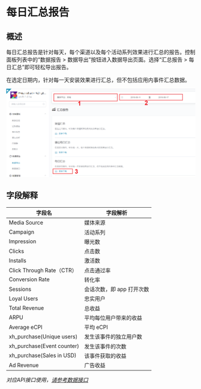 # 每日汇总报告

## 概述

每日汇总报告是针对每天，每个渠道以及每个活动系列效果进行汇总的报告。控制面板列表中的“数据报告 > 数据导出”按钮进入数据导出页面。选择“汇总报告 > 每日汇总”即可轻松导出报告。

在选定日期内，针对每一天安装效果进行汇总，但不包括应用内事件汇总数据。

![Daily_Reporting](Daily_Reporting.png)



## 字段解释

| 字段名                     | 字段解析                  |
| -------------------------- | ------------------------- |
| Media Source               | 媒体来源                  |
| Campaign                   | 活动系列                  |
| Impression                 | 曝光数                    |
| Clicks                     | 点击数                    |
| Installs                   | 激活数                    |
| Click Through Rate（CTR）  | 点击通过率                |
| Conversion Rate            | 转化率                    |
| Sessions                   | 会话次数，即 app 打开次数 |
| Loyal Users                | 忠实用户                  |
| Total Revenue              | 总收益                    |
| ARPU                       | 平均每位用户带来的收益    |
| Average eCPI               | 平均 eCPI                 |
| xh_purchase(Unique users)  | 发生该事件的独立用户数    |
| xh_purchase(Event counter) | 发生该事件的次数          |
| xh_purchase(Sales in USD)  | 该事件获取的收益          |
| Ad Revenue                 | 广告收益                  |

*对应API接口使用，[请参考数据接口](../../../APIs/README.md)*

